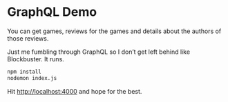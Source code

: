 # GraphQL Demo
You can get games, reviews for the games and details about the authors of those reviews. 

Just me fumbling through GraphQL so I don’t get left behind like Blockbuster. It runs. 

```bash
npm install 
nodemon index.js
```

Hit [http://localhost:4000](http://localhost:4000) and hope for the best.
